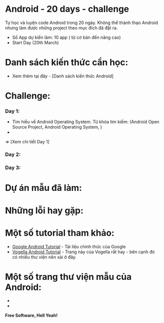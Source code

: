 # Android - 20 days - challenge
Tự học và luyện code Android trong 20 ngày. Không thể thành thạo Android nhưng làm được những project theo mục đích đã đặt ra.
+ Số App dự kiến làm: 10 app ( từ cơ bản đến nâng cao)
+ Start Day (20th March)

# Danh sách kiến thức cần học:
* Xem thêm tại đây - [Danh sách kiến thức Android]

# Challenge:
### Day 1:
* Tìm hiểu về Android Operating System.
Từ khóa tìm kiếm: (Android Open Source Project, Android Operating System, )
*
=> [Xem chi tiết Day 1]

### Day 2:
### Day 3:



# Dự án mẫu đã làm:

# Những lỗi hay gặp:

# Một số tutorial tham khảo:
* [Google Android Tutorial] - Tài liệu chính thức của Google
* [Vogella Android Tutorial] - Trang này của Vogella rất hay - bên cạnh đó có nhiều thư viện nên xài ở đây.

# Một số trang thư viện mẫu của Android:
*
*

**Free Software, Hell Yeah!**

[//]: # (These are reference links used in the body of this note and get stripped out when the markdown processor does its job. There is no need to format nicely because it shouldn't be seen. Thanks SO - http://stackoverflow.com/questions/4823468/store-comments-in-markdown-syntax)
   [Google Android Tutorial]: <https://developer.android.com/training/basics/firstapp/index.html>
   [Vogella Android Tutorial]: <http://www.vogella.com/tutorials/Android/article.html>
   [Sublime Text]: <https://www.sublimetext.com/>
   [Atom]: <https://atom.io/>
